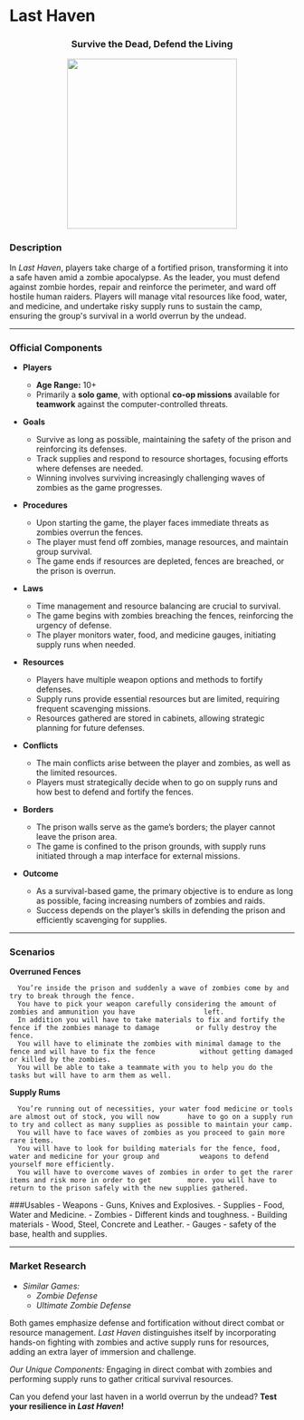 # Last Haven

<div align="center">
  <h3><strong>Survive the Dead, Defend the Living</strong></h3>
</div>

<div align="center">
  <img src="Last-Haven-Logo.jpg" width="300"/>
</div>

### Description
In *Last Haven*, players take charge of a fortified prison, transforming it into a safe haven amid a zombie apocalypse. As the leader, you must defend against zombie hordes, repair and reinforce the perimeter, and ward off hostile human raiders. Players will manage vital resources like food, water, and medicine, and undertake risky supply runs to sustain the camp, ensuring the group's survival in a world overrun by the undead.

---
### Official Components

- **Players**
  - **Age Range:** 10+  
  - Primarily a **solo game**, with optional **co-op missions** available for **teamwork** against the computer-controlled threats.

- **Goals**
  - Survive as long as possible, maintaining the safety of the prison and reinforcing its defenses.
  - Track supplies and respond to resource shortages, focusing efforts where defenses are needed.
  - Winning involves surviving increasingly challenging waves of zombies as the game progresses.

- **Procedures**
  - Upon starting the game, the player faces immediate threats as zombies overrun the fences.
  - The player must fend off zombies, manage resources, and maintain group survival.
  - The game ends if resources are depleted, fences are breached, or the prison is overrun.

- **Laws**
  - Time management and resource balancing are crucial to survival.
  - The game begins with zombies breaching the fences, reinforcing the urgency of defense.
  - The player monitors water, food, and medicine gauges, initiating supply runs when needed.

- **Resources**
  - Players have multiple weapon options and methods to fortify defenses.
  - Supply runs provide essential resources but are limited, requiring frequent scavenging missions.
  - Resources gathered are stored in cabinets, allowing strategic planning for future defenses.

- **Conflicts**
  - The main conflicts arise between the player and zombies, as well as the limited resources.
  - Players must strategically decide when to go on supply runs and how best to defend and fortify the fences.

- **Borders**
  - The prison walls serve as the game’s borders; the player cannot leave the prison area.
  - The game is confined to the prison grounds, with supply runs initiated through a map interface for external missions.

- **Outcome**
  - As a survival-based game, the primary objective is to endure as long as possible, facing increasing numbers of zombies and raids.
  - Success depends on the player’s skills in defending the prison and efficiently scavenging for supplies.
---
### Scenarios
  **Overruned Fences**
  
      You’re inside the prison and suddenly a wave of zombies come by and try to break through the fence.
      You have to pick your weapon carefully considering the amount of zombies and ammunition you have                 left.
      In addition you will have to take materials to fix and fortify the fence if the zombies manage to damage         or fully destroy the fence.
      You will have to eliminate the zombies with minimal damage to the fence and will have to fix the fence           without getting damaged or killed by the zombies.
      You will be able to take a teammate with you to help you do the tasks but will have to arm them as well.

  **Supply Rums**
  
      You’re running out of necessities, your water food medicine or tools are almost out of stock, you will now       have to go on a supply run to try and collect as many supplies as possible to maintain your camp.
      You will have to face waves of zombies as you proceed to gain more rare items.
      You will have to look for building materials for the fence, food, water and medicine for your group and          weapons to defend yourself more efficiently.
      You will have to overcome waves of zombies in order to get the rarer items and risk more in order to get         more. you will have to return to the prison safely with the new supplies gathered.

  ###Usables
    - Weapons - Guns, Knives and Explosives.
    - Supplies - Food, Water and Medicine.
    - Zombies - Different kinds and toughness.
    - Building materials - Wood, Steel, Concrete and Leather.
    - Gauges - safety of the base, health and supplies.


---
### Market Research

- *Similar Games:*
  - *Zombie Defense*
  - *Ultimate Zombie Defense*

Both games emphasize defense and fortification without direct combat or resource management. *Last Haven* distinguishes itself by incorporating hands-on fighting with zombies and active supply runs for resources, adding an extra layer of immersion and challenge.

*Our Unique Components:* Engaging in direct combat with zombies and performing supply runs to gather critical survival resources.

Can you defend your last haven in a world overrun by the undead? **Test your resilience in *Last Haven*!**
